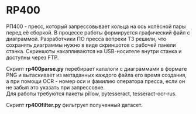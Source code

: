 # RP400
РП400 - пресс, который запрессовывает кольца на ось колёсной пары перед её сборкой.
В процессе работы формируется графический файл с диаграммой. Разработчики ПО пресса вопреки ТЗ решили, что сохранять диаграммы нужно в виде скриншотов с рабочей панели станка.
Скриншоты накапливаются на USB-носителе внутри станка и доступны через FTP.

Скрипт <b>rp400parse.py</b> перебирает каталоги с диаграммами в формате PNG и вытаскивает из метаданных каждого файла его время создания, а при помощи OCR - номер оси и фамилию оператора пресса, если он не забыл это указать при запрессовке. 
<br>Для работы требуются пакеты pillow, pytesseract, tesseract-ocr-rus.

<p>Скрипт <b>rp400filter.py</b> фильтрует полученный датасет.

